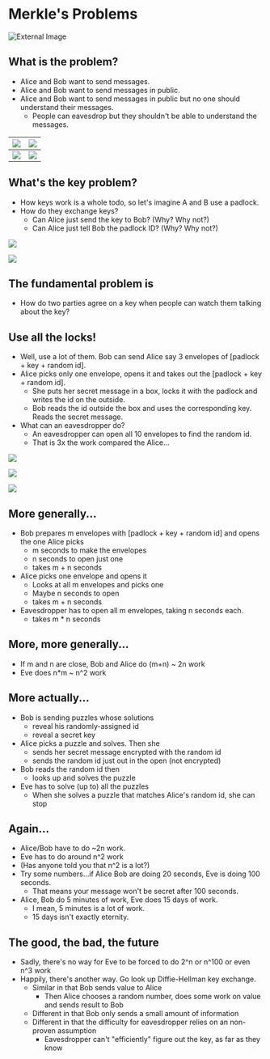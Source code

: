 # Merkle's Problems
![External Image](https://cit59x.com/images/blog/2021-winter-hackathon-blog-post.jpg)

<!--Note: Thanks Jérérmie, Vanessa, Becky, Logan for organizing the student group.  Lanjun (Alex) Qi, Jintong Wu, David Binstock, Philipp Gaissert, and Dana Yang for organizing hackathon. the hackathoners -->



## What is the problem?
- Alice and Bob want to send messages.<!-- .element: class="fragment" -->
- Alice and Bob want to send messages in public.<!-- .element: class="fragment" -->
- Alice and Bob want to send messages in public but no one should understand their messages.<!-- .element: class="fragment" -->
  - People can eavesdrop but they shouldn't be able to understand the messages.<!-- .element: class="fragment" -->

<!--Note: this isn't from 551. it's of historical value and captures some of the ideas.  -->



![](./ab1.png )<!-- .element: class="fragment" height="30%" -->  |  ![](./ab2.png)<!-- .element: class="fragment" height="30%"-->
:-------------------------:|:-------------------------:
![](./ab3.png)<!-- .element: class="fragment" height="30%"-->  |  ![](./ab4.png)<!-- .element: class="fragment" height="30%" -->
<!--Note: The green people who are eavesdropping are called...Eve. So that's A, B conversation, you can...eve.  -->



## What's the key problem?

- How keys work is a whole todo, so let's imagine A and B use a padlock.<!-- .element: class="fragment" -->
- How do they exchange keys?<!-- .element: class="fragment" -->
  - Can Alice just send the key to Bob? (Why? Why not?)<!-- .element: class="fragment" -->
  - Can Alice just tell Bob the padlock ID? (Why? Why not?)<!-- .element: class="fragment" -->



![](./onelock.png)



![](./manylocks.png)



## The fundamental problem is
  - How do two parties agree on a key when people can watch them talking about the key?<!-- .element: class="fragment" -->



## Use all the locks!



- Well, use a lot of them. Bob can send Alice say 3 envelopes of [padlock + key + random id].<!-- .element: class="fragment" -->
- Alice picks only one envelope, opens it and takes out the [padlock + key + random id].<!-- .element: class="fragment" -->
  - She puts her secret message in a box, locks it with the padlock and writes the id on the outside.<!-- .element: class="fragment" -->
  - Bob reads the id outside the box and uses the corresponding key. Reads the secret message.<!-- .element: class="fragment" -->
- What can an eavesdropper do?<!-- .element: class="fragment" -->
  - An eavesdropper can open all 10 envelopes to find the random id.<!-- .element: class="fragment" -->
  - That is 3x the work compared the Alice...<!-- .element: class="fragment" -->
<!--Note:   The envelope is just something anyone can open. Bob has a list of all the keys and their associated random ids. -->



![](./sendlocks.png)



![](./selectlock.png)



![](./sendsecret.png)



## More generally...



- Bob prepares m envelopes with [padlock + key + random id] and opens the one Alice picks<!-- .element: class="fragment" -->
  - m seconds to make the envelopes<!-- .element: class="fragment" -->
  - n seconds to open just one<!-- .element: class="fragment" -->
  - takes m + n seconds<!-- .element: class="fragment" -->
- Alice picks one envelope and opens it<!-- .element: class="fragment" -->
  - Looks at all m envelopes and picks one<!-- .element: class="fragment" -->
  - Maybe n seconds to open<!-- .element: class="fragment" -->
  - takes m + n seconds<!-- .element: class="fragment" -->
- Eavesdropper has to open all m envelopes, taking n seconds each.<!-- .element: class="fragment" -->
  - takes m * n seconds<!-- .element: class="fragment" -->



## More, more generally...
  - If m and n are close, Bob and Alice do  (m+n) ~ 2n work<!-- .element: class="fragment" -->
  - Eve does n*m ~ n^2 work<!-- .element: class="fragment" -->



## More actually...



- Bob is sending puzzles whose solutions<!-- .element: class="fragment" -->
  - reveal his randomly-assigned id<!-- .element: class="fragment" -->
  - reveal a secret key<!-- .element: class="fragment" -->
- Alice picks a puzzle and solves. Then she<!-- .element: class="fragment" -->
  - sends her secret message encrypted with the random id<!-- .element: class="fragment" -->
  - sends the random id just out in the open (not encrypted)<!-- .element: class="fragment" -->
- Bob reads the random id then<!-- .element: class="fragment" -->
  - looks up and solves the puzzle<!-- .element: class="fragment" -->
- Eve has to solve (up to) all the puzzles<!-- .element: class="fragment" -->
  - When she solves a puzzle that matches Alice's random id, she can stop<!-- .element: class="fragment" -->



## Again...
  - Alice/Bob have to do ~2n work.<!-- .element: class="fragment" -->
  - Eve has to do around n^2 work<!-- .element: class="fragment" -->
  - (Has anyone told you that n^2 is a lot?)<!-- .element: class="fragment" -->
  - Try some numbers...if Alice Bob are doing 20 seconds, Eve is doing 100 seconds.<!-- .element: class="fragment" -->
    - That means your message won't be secret after 100 seconds.<!-- .element: class="fragment" -->
  - Alice, Bob do 5 minutes of work, Eve does 15 days of work.<!-- .element: class="fragment" -->
    - I mean, 5 minutes is a lot of work.<!-- .element: class="fragment" -->
    - 15 days isn't exactly eternity.<!-- .element: class="fragment" -->



## The good, the bad, the future<!-- .element: class="r-fit-text" -->



- Sadly, there's no way for Eve to be forced to do 2^n or n^100 or even n^3 work<!-- .element: class="fragment" -->
- Happily, there's another way. Go look up Diffie-Hellman key exchange.<!-- .element: class="fragment" -->
  - Similar in that Bob sends value to Alice<!-- .element: class="fragment" -->
    - Then Alice chooses a random number, does some work on value and sends result to Bob<!-- .element: class="fragment" -->
  - Different in that Bob only sends a small amount of information<!-- .element: class="fragment" -->
  - Different in that the difficulty for eavesdropper relies on an non-proven assumption<!-- .element: class="fragment" -->
    - Eavesdropper can't "efficiently" figure out the key, as far as they know<!-- .element: class="fragment" -->
